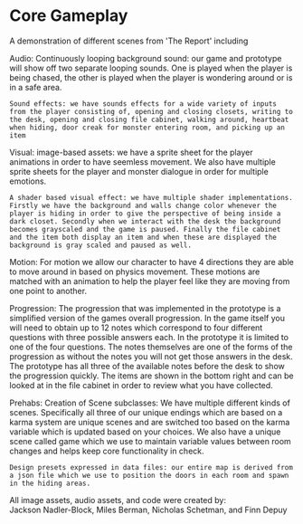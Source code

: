 # Core Gameplay
A demonstration of different scenes from 'The Report' including  

Audio:
    Continuously looping background sound: our game and prototype will show off two separate looping sounds. One is played when the player is being chased, the other is played when the player is wondering around or is in a safe area.

    Sound effects: we have sounds effects for a wide variety of inputs from the player consisting of, opening and closing closets, writing to the desk, opening and closing file cabinet, walking around, heartbeat when hiding, door creak for monster entering room, and picking up an item

Visual:
    image-based assets: we have a sprite sheet for the player animations in order to have seemless movement. We also have multiple sprite sheets for the player and monster dialogue in order for multiple emotions.

    A shader based visual effect: we have multiple shader implementations. Firstly we have the background and walls change color whenever the player is hiding in order to give the perspective of being inside a dark closet. Secondly when we interact with the desk the background becomes grayscaled and the game is paused. Finally the file cabinet and the item both display an item and when these are displayed the background is gray scaled and paused as well.

Motion:
    For motion we allow our character to have 4 directions they are able to move around in based on physics movement. These motions are matched with an animation to help the player feel like they are moving from one point to another.

Progression:
    The progression that was implemented in the prototype is a simplified version of the games overall progression. In the game itself you will need to obtain up to 12 notes which correspond to four different questions with three possible answers each. In the prototype it is limited to one of the four questions. The notes themselves are one of the forms of the progression as without the notes you will not get those answers in the desk. The prototype has all three of the available notes before the desk to show the progression quickly. The items are shown in the bottom right and can be looked at in the file cabinet in order to review what you have collected.

Prehabs:
    Creation of Scene subclasses: We have multiple different kinds of scenes. Specifically all three of our unique endings which are based on a karma system are unique scenes and are switched too based on the karma variable which is updated based on your choices. We also have a unique scene called game which we use to maintain variable values between room changes and helps keep core functionality in check.

    Design presets expressed in data files: our entire map is derived from a json file which we use to position the doors in each room and spawn in the hiding areas.




All image assets, audio assets, and code were created by:  
Jackson Nadler-Block, Miles Berman, Nicholas Schetman, and Finn Depuy